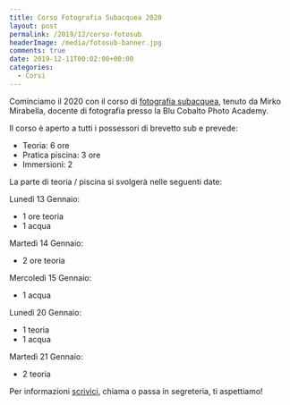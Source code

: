 ```yaml
---
title: Corso Fotografia Subacquea 2020
layout: post
permalink: /2019/12/corso-fotosub
headerImage: /media/fotosub-banner.jpg
comments: true
date: 2019-12-11T00:02:00+00:00
categories:
  - Corsi
---
```


Cominciamo il 2020 con il corso di [fotografia subacquea](/didattica-fotografia-subacquea/), tenuto da Mirko Mirabella, docente di fotografia presso la Blu Cobalto Photo Academy.

Il corso è aperto a tutti i possessori di brevetto sub e prevede:

- Teoria: 6 ore
- Pratica piscina: 3 ore
- Immersioni: 2

La parte di teoria / piscina si svolgerà nelle seguenti date:

Lunedì 13 Gennaio:

- 1 ore teoria
- 1 acqua

Martedì 14 Gennaio:

- 2 ore teoria

Mercoledì 15 Gennaio:

- 1 acqua

Lunedì 20 Gennaio:

- 1 teoria
- 1 acqua

Martedì 21 Gennaio:

- 2 teoria

Per informazioni [scrivici](/contattaci), chiama o passa in segreteria, ti aspettiamo!
